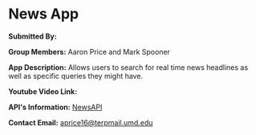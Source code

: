 # News App

**Submitted By:**

**Group Members:** Aaron Price and Mark Spooner

**App Description:** Allows users to search for real time news headlines as well as specific queries they might have.

**Youtube Video Link:**

**API's Information:** [NewsAPI](https://newsapi.org/docs/get-started#search)

**Contact Email:** aprice16@terpmail.umd.edu
